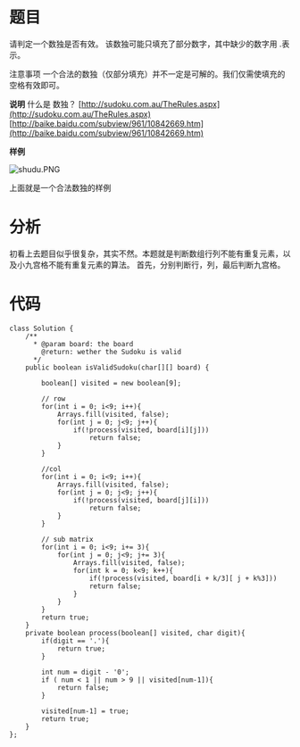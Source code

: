 # 题目
请判定一个数独是否有效。
该数独可能只填充了部分数字，其中缺少的数字用 .表示。

注意事项
一个合法的数独（仅部分填充）并不一定是可解的。我们仅需使填充的空格有效即可。

**说明**
什么是 数独？
[http://sudoku.com.au/TheRules.aspx](http://sudoku.com.au/TheRules.aspx)
[http://baike.baidu.com/subview/961/10842669.htm](http://baike.baidu.com/subview/961/10842669.htm)

**样例**

![shudu.PNG](http://upload-images.jianshu.io/upload_images/1234352-19d85f62cd63f692.PNG?imageMogr2/auto-orient/strip%7CimageView2/2/w/1240)

上面就是一个合法数独的样例

# 分析
初看上去题目似乎很复杂，其实不然。本题就是判断数组行列不能有重复元素，以及小九宫格不能有重复元素的算法。
首先，分别判断行，列，最后判断九宫格。

# 代码
```
class Solution {
    /**
      * @param board: the board
        @return: wether the Sudoku is valid
      */
    public boolean isValidSudoku(char[][] board) {
        
        boolean[] visited = new boolean[9];
        
        // row
        for(int i = 0; i<9; i++){
            Arrays.fill(visited, false);
            for(int j = 0; j<9; j++){
                if(!process(visited, board[i][j]))
                    return false;
            }
        }
        
        //col
        for(int i = 0; i<9; i++){
            Arrays.fill(visited, false);
            for(int j = 0; j<9; j++){
                if(!process(visited, board[j][i]))
                    return false;
            }
        }
        
        // sub matrix
        for(int i = 0; i<9; i+= 3){
            for(int j = 0; j<9; j+= 3){
                Arrays.fill(visited, false);
                for(int k = 0; k<9; k++){
                    if(!process(visited, board[i + k/3][ j + k%3]))
                    return false;                   
                }
            }
        }
        return true;
    }
    private boolean process(boolean[] visited, char digit){
        if(digit == '.'){
            return true;
        }
        
        int num = digit - '0';
        if ( num < 1 || num > 9 || visited[num-1]){
            return false;
        }
        
        visited[num-1] = true;
        return true;
    }
};
```
